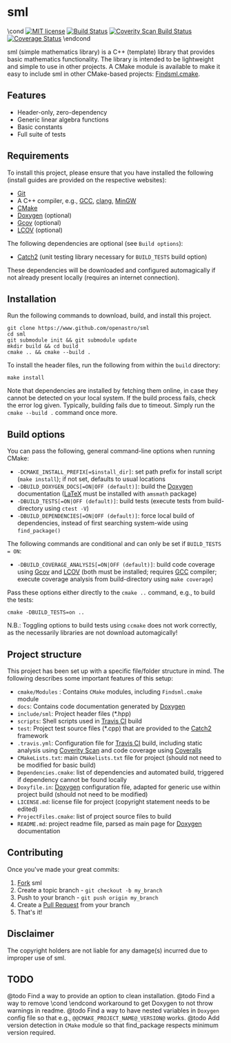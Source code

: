 sml
===

\cond [![MIT license](http://img.shields.io/badge/license-MIT-brightgreen.svg)](http://opensource.org/licenses/MIT) [![Build Status](https://travis-ci.org/kartikkumar/sml.svg?branch=master)](https://travis-ci.org/kartikkumar/sml) [![Coverity Scan Build Status](https://scan.coverity.com/projects/3666/badge.svg)](https://scan.coverity.com/projects/3666) [![Coverage Status](https://coveralls.io/repos/github/kartikkumar/sml/badge.svg?branch=master)](https://coveralls.io/github/kartikkumar/sml?branch=master) \endcond

sml (simple mathematics library) is a C++ (template) library that provides basic mathematics functionality. The library is intended to be lightweight and simple to use in other projects. A CMake module is available to make it easy to include sml in other CMake-based projects: [Findsml.cmake](https://github.com/openastro/cmake-modules/blob/master/Modules/Findsml.cmake).

Features
------

  - Header-only, zero-dependency
  - Generic linear algebra functions
  - Basic constants
  - Full suite of tests

Requirements
------

To install this project, please ensure that you have installed the following (install guides are provided on the respective websites):

  - [Git](http://git-scm.com)
  - A C++ compiler, e.g., [GCC](https://gcc.gnu.org/), [clang](http://clang.llvm.org/), [MinGW](http://www.mingw.org/)
  - [CMake](http://www.cmake.org "CMake homepage")
  - [Doxygen](http://www.doxygen.org "Doxygen homepage") (optional)
  - [Gcov](https://gcc.gnu.org/onlinedocs/gcc/Gcov.html) (optional)
  - [LCOV](http://ltp.sourceforge.net/coverage/lcov.php) (optional)

The following dependencies are optional (see `Build options`):

  - [Catch2](https://github.com/catchorg/Catch2) (unit testing library necessary for `BUILD_TESTS` build option)

These dependencies will be downloaded and configured automagically if not already present locally (requires an internet connection).

Installation
------

Run the following commands to download, build, and install this project.

    git clone https://www.github.com/openastro/sml
    cd sml
    git submodule init && git submodule update
    mkdir build && cd build
    cmake .. && cmake --build .

To install the header files, run the following from within the `build` directory:

    make install

Note that dependencies are installed by fetching them online, in case they cannot be detected on your local system. If the build process fails, check the error log given. Typically, building fails due to timeout. Simply run the `cmake --build .` command once more.

Build options
-------------

You can pass the following, general command-line options when running CMake:

  - `-DCMAKE_INSTALL_PREFIX[=$install_dir]`: set path prefix for install script (`make install`); if not set, defaults to usual locations
  - `-DBUILD_DOXYGEN_DOCS[=ON|OFF (default)]`: build the [Doxygen](http://www.doxygen.org "Doxygen homepage") documentation ([LaTeX](http://www.latex-project.org/) must be installed with `amsmath` package)
  - `-DBUILD_TESTS[=ON|OFF (default)]`: build tests (execute tests from build-directory using `ctest -V`)
  - `-DBUILD_DEPENDENCIES[=ON|OFF (default)]`: force local build of dependencies, instead of first searching system-wide using `find_package()`

The following commands are conditional and can only be set if `BUILD_TESTS = ON`:

 - `-DBUILD_COVERAGE_ANALYSIS[=ON|OFF (default)]`: build code coverage using [Gcov](https://gcc.gnu.org/onlinedocs/gcc/Gcov.html) and [LCOV](http://ltp.sourceforge.net/coverage/lcov.php) (both must be installed; requires [GCC](https://gcc.gnu.org/) compiler; execute coverage analysis from build-directory using `make coverage`)

Pass these options either directly to the `cmake ..` command, e.g., to build the tests:

    cmake -DBUILD_TESTS=on ..

N.B.: Toggling options to build tests using `ccmake` does not work correctly, as the necessarily libraries are not download automagically!

Project structure
-------------

This project has been set up with a specific file/folder structure in mind. The following describes some important features of this setup:

  - `cmake/Modules` : Contains `CMake` modules, including `Findsml.cmake` module
  - `docs`: Contains code documentation generated by [Doxygen](http://www.doxygen.org "Doxygen homepage")
  - `include/sml`: Project header files (*.hpp)
  - `scripts`: Shell scripts used in [Travis CI](https://travis-ci.org/ "Travis CI homepage") build
  - `test`: Project test source files (*.cpp) that are provided to the [Catch2](https://github.com/catchorg/Catch2 "Catch2 Github repository") framework
  - `.travis.yml`: Configuration file for [Travis CI](https://travis-ci.org/ "Travis CI homepage") build, including static analysis using [Coverity Scan](https://scan.coverity.com/ "Coverity Scan homepage") and code coverage using [Coveralls](https://coveralls.io "Coveralls.io homepage")
  - `CMakeLists.txt`: main `CMakelists.txt` file for project (should not need to be modified for basic build)
  - `Dependencies.cmake`: list of dependencies and automated build, triggered if dependency cannot be found locally
  - `Doxyfile.in`: [Doxygen](http://www.doxygen.org "Doxygen homepage") configuration file, adapted for generic use within project build (should not need to be modified)
  - `LICENSE.md`: license file for project (copyright statement needs to be edited)
  - `ProjectFiles.cmake`: list of project source files to build
  - `README.md`: project readme file, parsed as main page for [Doxygen](http://www.doxygen.org "Doxygen homepage") documentation

Contributing
------------

Once you've made your great commits:

  1. [Fork](https://github.com/openastro/sml/fork) sml
  2. Create a topic branch - `git checkout -b my_branch`
  3. Push to your branch - `git push origin my_branch`
  4. Create a [Pull Request](http://help.github.com/pull-requests/) from your branch
  5. That's it!

Disclaimer
------------

The copyright holders are not liable for any damage(s) incurred due to improper use of sml.

TODO
------------
@todo Find a way to provide an option to clean installation.
@todo Find a way to remove \cond \endcond workaround to get Doxygen to not throw warnings in readme.
@todo Find a way to have nested variables in `Doxygen` config file so that e.g., `@@CMAKE_PROJECT_NAME@_VERSION@` works.
@todo Add version detection in `CMake` module so that find_package respects minimum version required.
